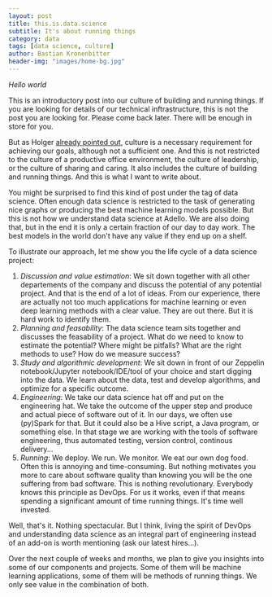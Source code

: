 ```yaml
---
layout: post
title: this.is.data.science
subtitle: It's about running things
category: data
tags: [data science, culture]
author: Bastian Kronenbitter
header-img: "images/home-bg.jpg"
---
```


*Hello world*

This is an introductory post into our culture of building and running things.
If you are looking for details of our technical inftrastructure, this is not the post you are looking for. Please come back later. There will be enough in store for you.

But as Holger [already pointed out](https://adello.github.io/Hello-World/), culture is a necessary requirement for achieving our goals, although not a sufficient one. And this is not restricted to the culture of a productive office environment, the culture of leadership, or the culture of sharing and caring. It also includes the culture of building and running things. And this is what I want to write about.

You might be surprised to find this kind of post under the tag of data science. Often enough data science is restricted to the task of generating nice graphs or producing the best machine learning models possible. But this is not how we understand data science at Adello.
We are also doing that, but in the end it is only a certain fraction of our day to day work. The best models in the world don't have any value if they end up on a shelf.

To illustrate our approach, let me show you the life cycle of a data science project:
1. *Discussion and value estimation*: We sit down together with all other departements of the company and discuss the potential of any potential project. And that is the end of a lot of ideas. From our experience, there are actually not too much applications for machine learning or even deep learning methods with a clear value. They are out there. But it is hard work to identify them.
2. *Planning and feasability*: The data science team sits together and discusses the feasability of a project. What do we need to know to estimate the potential? Where might be pitfalls? What are the right methods to use? How do we measure success?
3. *Study and algorithmic development*: We sit down in front of our Zeppelin notebook/Jupyter notebook/IDE/tool of your choice and start digging into the data. We learn about the data, test and develop algorithms, and optimize for a specific outcome.
4. *Engineering*: We take our data science hat off and put on the engineering hat. We take the outcome of the upper step and produce and actual piece of software out of it. In our days, we often use (py)Spark for that. But it could also be a Hive script, a Java program, or something else. In that stage we are working with the tools of software engineering, thus automated testing, version control, continous delivery...
5. *Running*: We deploy. We run. We monitor. We eat our own dog food. Often this is annoying and time-consuming. But nothing motivates you more to care about software quality than knowing you will be the one suffering from bad software. This is nothing revolutionary. Everybody knows this principle as DevOps. For us it works, even if that means spending a significant amount of time running things. It's time well invested.

Well, that's it. Nothing spectacular. But I think, living the spirit of DevOps and understanding data science as an integral part of engineering instead of an add-on is worth mentioning (ask our latest hires...).

Over the next couple of weeks and months, we plan to give you insights into some of our components and projects. Some of them will be machine learning applications, some of them will be methods of running things. We only see value in the combination of both.